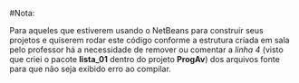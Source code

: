 #Nota:

Para aqueles que estiverem usando o NetBeans para construir seus projetos
e quiserem rodar este código conforme a estrutura criada em sala pelo 
professor há a necessidade de remover ou comentar a _linha 4_ (visto que criei o pacote **lista_01** dentro do projeto **ProgAv**) dos arquivos
fonte para que não seja exibido erro ao compilar.